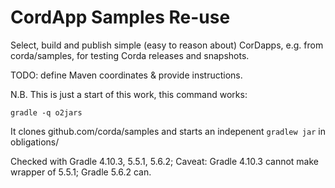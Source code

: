 # CordApp Samples Re-use

Select, build and publish simple (easy to reason about) CorDapps, e.g. from corda/samples,
for testing Corda releases and snapshots.

TODO: define Maven coordinates & provide instructions.

N.B. This is just a start of this work, this command works:
```
gradle -q o2jars
```
It clones github.com/corda/samples and starts an indepenent `gradlew jar` in obligations/

Checked with Gradle 4.10.3, 5.5.1, 5.6.2;
Caveat: Gradle 4.10.3 cannot make wrapper of 5.5.1; Gradle 5.6.2 can.
